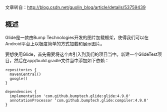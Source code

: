 文章转自：http://blog.csdn.net/guolin_blog/article/details/53759439

## 概述

Glide是一款由Bump Technologies开发的图片加载框架，使得我们可以在Android平台上以极度简单的方式加载和展示图片。


要想使用Glide，首先需要将这个库引入到我们的项目当中。新建一个GlideTest项目，然后在app/build.gradle文件当中添加如下依赖：

```
repositories {
  mavenCentral()
  google()
}

dependencies {
  implementation 'com.github.bumptech.glide:glide:4.9.0'
  annotationProcessor 'com.github.bumptech.glide:compiler:4.9.0'
}
```